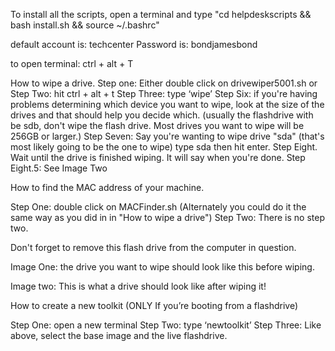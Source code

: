 To install all the scripts, open a terminal and type "cd helpdeskscripts && bash install.sh && source ~/.bashrc"


default account is:  techcenter
Password is: bondjamesbond

to open terminal: ctrl + alt + T

How to wipe a drive.
Step one: Either double click on drivewiper5001.sh or
Step Two: hit ctrl + alt + t
Step Three: type ‘wipe’
Step Six: if you're having problems determining which device you want to wipe, look at the size of the drives and that should help you decide which. (usually the flashdrive with be sdb, don't wipe the flash drive. Most drives you want to wipe will be 256GB or larger.)
Step Seven: Say you're wanting to wipe drive "sda" (that's most likely going to be the one to wipe) type sda then hit enter.
Step Eight. Wait until the drive is finished wiping. It will say when you're done.
Step Eight.5: See Image Two

How to find the MAC address of your machine.

Step One: double click on MACFinder.sh (Alternately you could do it the same way as you did in in "How to wipe a drive")
Step Two: There is no step two. 

Don't forget to remove this flash drive from the computer in question.


Image One: the drive you want to wipe should look like this before wiping.

Image two: This is what a drive should look like after wiping it!


How to create a new toolkit (ONLY If you’re booting from a flashdrive)

Step One: open a new terminal
Step Two: type ‘newtoolkit’
Step Three: Like above, select the base image and the live flashdrive.
